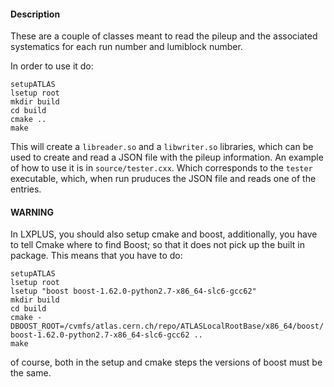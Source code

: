 #### Description

These are a couple of classes meant to read the pileup and the associated
systematics for each run number and lumiblock number.

In order to use it do:

`setupATLAS`  
`lsetup root`  
`mkdir build`  
`cd build`  
`cmake ..`  
`make`  

This will create a `libreader.so` and a `libwriter.so` libraries, which can be
used to create and read a JSON file with the pileup information. An example
of how to use it is in `source/tester.cxx`. Which corresponds to the `tester`
executable, which, when run pruduces the JSON file and reads one of the entries.

#### WARNING

In LXPLUS, you should also setup cmake and boost, additionally, you have to tell Cmake
where to find Boost; so that it does not pick up the built in package. This means that
you have to do:

`setupATLAS`  
`lsetup root`  
`lsetup "boost boost-1.62.0-python2.7-x86_64-slc6-gcc62"`  
`mkdir build`  
`cd build`  
`cmake -DBOOST_ROOT=/cvmfs/atlas.cern.ch/repo/ATLASLocalRootBase/x86_64/boost/boost-1.62.0-python2.7-x86_64-slc6-gcc62 ..`  
`make`

of course, both in the setup and cmake steps the versions of boost must be the same.

